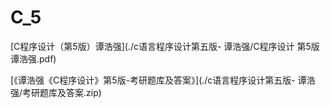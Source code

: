 # C_5

[C程序设计（第5版）谭浩强](./c语言程序设计第五版- 谭浩强/C程序设计  第5版 谭浩强.pdf)

[《谭浩强《C程序设计》第5版-考研题库及答案》](./c语言程序设计第五版- 谭浩强/考研题库及答案.zip)
